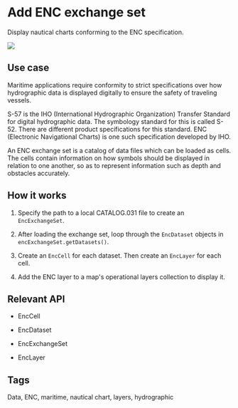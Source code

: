 # Add ENC exchange set

Display nautical charts conforming to the ENC specification.

![]("AddEncExchangeSet.png)

## Use case

Maritime applications require conformity to strict specifications over how hydrographic data is displayed digitally to ensure the safety of traveling vessels.

S-57 is the IHO (International Hydrographic Organization) Transfer Standard for digital hydrographic data. The symbology standard for this is called S-52. There are different product specifications for this standard. ENC (Electronic Navigational Charts) is one such specification developed by IHO.

An ENC exchange set is a catalog of data files which can be loaded as cells. The cells contain information on how symbols should be displayed in relation to one another, so as to represent information such as depth and obstacles accurately.

## How it works


1. Specify the path to a local CATALOG.031 file to create an `EncExchangeSet`.

2. After loading the exchange set, loop through the `EncDataset` objects in `encExchangeSet.getDatasets()`.

3. Create an `EncCell` for each dataset. Then create an `EncLayer` for each cell.

4. Add the ENC layer to a map's operational layers collection to display it.


## Relevant API


* EncCell

* EncDataset

* EncExchangeSet

* EncLayer


## Tags

Data, ENC, maritime, nautical chart, layers, hydrographic